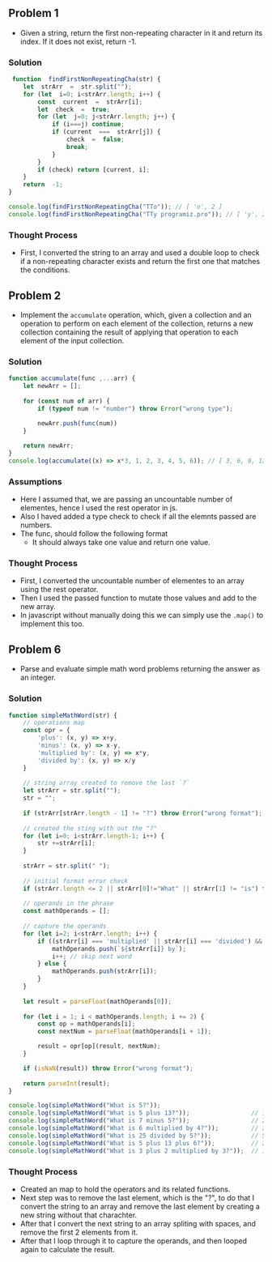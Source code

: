 ## Problem 1
- Given a string, return the first non-repeating character in it and return its index. If it does not exist, return -1.

### Solution
```ts
 function  findFirstNonRepeatingCha(str) {
	let  strArr  =  str.split("");
	for (let  i=0; i<strArr.length; i++) {
		const  current  =  strArr[i];
		let  check  =  true;
		for (let  j=0; j<strArr.length; j++) {
			if (i===j) continue;
			if (current  ===  strArr[j]) {
				check  =  false;
				break;
			}
		}
		if (check) return [current, i];
	}
	return  -1;
}

console.log(findFirstNonRepeatingCha("TTo")); // [ 'o', 2 ]
console.log(findFirstNonRepeatingCha("TTy programiz.pro")); // [ 'y', 2 ]
```

### Thought Process
- First, I converted the string to an array and used a double loop to check if a non-repeating character exists and return the first one that matches the conditions.

## Problem 2
- Implement the `accumulate` operation, which, given a collection and an operation to perform on each element of the collection, returns a new collection containing the result of applying that operation to each element of the input collection.

### Solution
```ts
function accumulate(func ,...arr) {
    let newArr = [];
    
    for (const num of arr) {
		if (typeof num != "number") throw Error("wrong type");

        newArr.push(func(num))
    }
    
    return newArr;
}
console.log(accumulate((x) => x*3, 1, 2, 3, 4, 5, 6)); // [ 3, 6, 9, 12, 15, 18 ]
```

### Assumptions
- Here I assumed that, we are passing an uncountable number of elementes, hence I used the rest operator in js.
- Also I haved added a type check to check if all the elemnts passed are numbers.
- The func, should follow the following format
	- It should always take one value and return one value.

### Thought Process
- First, I converted the uncountable number of elementes to an array using the rest operator.
- Then I used the passed function to mutate those values and add to the new array.
- In javascript without manually doing this we can simply use the `.map()` to implement this too.

## Problem 6
- Parse and evaluate simple math word problems returning the answer as an integer.

### Solution
```ts
function simpleMathWord(str) {
    // operations map
    const opr = {
        'plus': (x, y) => x+y,
        'minus': (x, y) => x-y,
        'multiplied by': (x, y) => x*y,
        'divided by': (x, y) => x/y
    }
    
    // string array created to remove the last `?`
    let strArr = str.split("");
    str = "";
    
    if (strArr[strArr.length - 1] != "?") throw Error("wrong format");
    
    // created the sting with out the "?"
    for (let i=0; i<strArr.length-1; i++) {
        str +=strArr[i];
    }
    
    strArr = str.split(" ");
    
    // initial format error check
    if (strArr.length <= 2 || strArr[0]!="What" || strArr[1] != "is") throw Error("wrong format");
    
    // operands in the phrase
    const mathOperands = [];
    
    // capture the operands
    for (let i=2; i<strArr.length; i++) {
        if ((strArr[i] === 'multiplied' || strArr[i] === 'divided') && strArr[i + 1] === 'by') {
            mathOperands.push(`${strArr[i]} by`);
            i++; // skip next word
        } else {
            mathOperands.push(strArr[i]);
        }
    }
    
    let result = parseFloat(mathOperands[0]);
    
    for (let i = 1; i < mathOperands.length; i += 2) {
        const op = mathOperands[i];
        const nextNum = parseFloat(mathOperands[i + 1]);

        result = opr[op](result, nextNum);
    }

    if (isNaN(result)) throw Error("wrong format");
    
    return parseInt(result);
}

console.log(simpleMathWord("What is 5?"));  
console.log(simpleMathWord("What is 5 plus 13?"));                 // 18
console.log(simpleMathWord("What is 7 minus 5?"));                 // 2
console.log(simpleMathWord("What is 6 multiplied by 4?"));         // 24
console.log(simpleMathWord("What is 25 divided by 5?"));           // 5
console.log(simpleMathWord("What is 5 plus 13 plus 6?"));          // 24
console.log(simpleMathWord("What is 3 plus 2 multiplied by 3?"));  // 15
```

### Thought Process
- Created an map to hold the operators and its related functions.
- Next step was to remove the last element, which is the "?", to do that I convert the string to an array and remove the
last element by creating a new string without that charachter.
- After that I convert the next string to an array spliting with spaces, and remove the first 2 elements from it.
- After that I loop through it to capture the operands, and then looped again to calculate the result.
